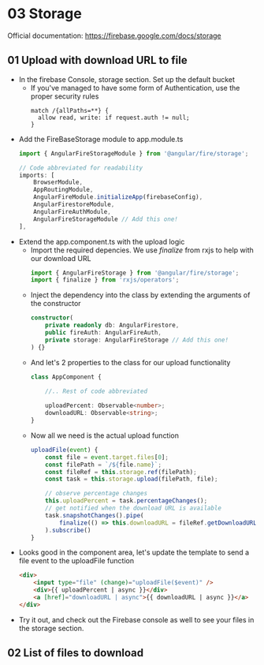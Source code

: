 # 03 Storage

Official documentation: https://firebase.google.com/docs/storage

## 01 Upload with download URL to file

- In the firebase Console, storage section. Set up the default bucket
  - If you've managed to have some form of Authentication, use the proper security rules
    ```
    match /{allPaths=**} {
      allow read, write: if request.auth != null;
    }
    ```
- Add the FireBaseStorage module to app.module.ts
    ``` ts
    import { AngularFireStorageModule } from '@angular/fire/storage';

    // Code abbreviated for readability
    imports: [
        BrowserModule,
        AppRoutingModule,
        AngularFireModule.initializeApp(firebaseConfig),
        AngularFirestoreModule,
        AngularFireAuthModule,
        AngularFireStorageModule // Add this one!
    ],
    ```
- Extend the app.component.ts with the upload logic
  - Import the required depencies. We use *finalize* from rxjs to help with our download URL
    ``` ts
    import { AngularFireStorage } from '@angular/fire/storage';
    import { finalize } from 'rxjs/operators';
    ```
  - Inject the dependency into the class by extending the arguments of the constructor
    ``` ts
    constructor(
        private readonly db: AngularFirestore,
        public fireAuth: AngularFireAuth, 
        private storage: AngularFireStorage // Add this one!
    ) {}
    ```
  - And let's 2 properties to the class for our upload functionality
    ``` ts
    class AppComponent {
        
        //.. Rest of code abbreviated

        uploadPercent: Observable<number>;
        downloadURL: Observable<string>;
    }
    ```
  - Now all we need is the actual upload function
    ``` ts
    uploadFile(event) {
        const file = event.target.files[0];
        const filePath = `/${file.name}`;
        const fileRef = this.storage.ref(filePath);
        const task = this.storage.upload(filePath, file);

        // observe percentage changes
        this.uploadPercent = task.percentageChanges();
        // get notified when the download URL is available
        task.snapshotChanges().pipe(
            finalize(() => this.downloadURL = fileRef.getDownloadURL())
        ).subscribe()
    }
    ```
- Looks good in the component area, let's update the template to send a file event to the uploadFile function
    ``` html
    <div>
        <input type="file" (change)="uploadFile($event)" />
        <div>{{ uploadPercent | async }}</div>
        <a [href]="downloadURL | async">{{ downloadURL | async }}</a>
    </div>
    ```
- Try it out, and check out the Firebase console as well to see your files in the storage section.

## 02 List of files to download
